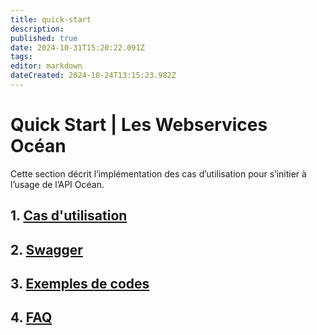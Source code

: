 ```yaml
---
title: quick-start
description: 
published: true
date: 2024-10-31T15:20:22.091Z
tags: 
editor: markdown
dateCreated: 2024-10-24T13:15:23.982Z
---
```


# Quick Start | Les Webservices Océan

Cette section décrit l’implémentation des cas d’utilisation pour s’initier à l’usage de l’API Océan.

## 1. [Cas d'utilisation](quick-start/cas-dutilisation.md)

## 2. [Swagger](quick-start/swagger.md)

## 3. [Exemples de codes](quick-start/exemples-de-codes.md)

## 4. [FAQ](fr/quick-start/FAQ.md)
